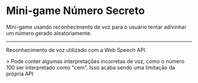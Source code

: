 # Mini-game Número Secreto
Mini-game usando reconhecimento de voz para o usuário tentar adivinhar um número gerado aleatoriamente.

<hr/>

<p>Reconhecimento de voz utilizado com a Web Speech API. </p>
> Pode conter algumas interpretações incorretas de voz, como o número 100 ser interpretado como "cem". Isso acaba sendo uma limitação da própria API
